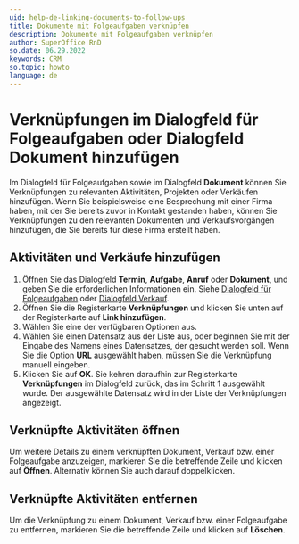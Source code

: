 ```yaml
---
uid: help-de-linking-documents-to-follow-ups
title: Dokumente mit Folgeaufgaben verknüpfen
description: Dokumente mit Folgeaufgaben verknüpfen
author: SuperOffice RnD
so.date: 06.29.2022
keywords: CRM
so.topic: howto
language: de
---
```


# Verknüpfungen im Dialogfeld für Folgeaufgaben oder Dialogfeld Dokument hinzufügen

Im Dialogfeld für Folgeaufgaben sowie im Dialogfeld **Dokument** können Sie Verknüpfungen zu relevanten Aktivitäten, Projekten oder Verkäufen hinzufügen. Wenn Sie beispielsweise eine Besprechung mit einer Firma haben, mit der Sie bereits zuvor in Kontakt gestanden haben, können Sie Verknüpfungen zu den relevanten Dokumenten und Verkaufsvorgängen hinzufügen, die Sie bereits für diese Firma erstellt haben.

## Aktivitäten und Verkäufe hinzufügen

1. Öffnen Sie das Dialogfeld **Termin**, **Aufgabe**, **Anruf** oder **Dokument**, und geben Sie die erforderlichen Informationen ein. Siehe [Dialogfeld für Folgeaufgaben][2] oder [Dialogfeld Verkauf][1].
2. Öffnen Sie die Registerkarte **Verknüpfungen** und klicken Sie unten auf der Registerkarte auf **Link hinzufügen**.
3. Wählen Sie eine der verfügbaren Optionen aus.
4. Wählen Sie einen Datensatz aus der Liste aus, oder beginnen Sie mit der Eingabe des Namens eines Datensatzes, der gesucht werden soll. Wenn Sie die Option **URL** ausgewählt haben, müssen Sie die Verknüpfung manuell eingeben.
5. Klicken Sie auf **OK**. Sie kehren daraufhin zur Registerkarte **Verknüpfungen** im Dialogfeld zurück, das im Schritt 1 ausgewählt wurde. Der ausgewählte Datensatz wird in der Liste der Verknüpfungen angezeigt.

## Verknüpfte Aktivitäten öffnen

Um weitere Details zu einem verknüpften Dokument, Verkauf bzw. einer Folgeaufgabe anzuzeigen, markieren Sie die betreffende Zeile und klicken auf **Öffnen**. Alternativ können Sie auch darauf doppelklicken.

## Verknüpfte Aktivitäten entfernen

Um die Verknüpfung zu einem Dokument, Verkauf bzw. einer Folgeaufgabe zu entfernen, markieren Sie die betreffende Zeile und klicken auf **Löschen**.

<!-- Referenced links -->
[1]: ../../document/learn/screen/index.md
[2]: screen/dialog-for-followups.md

<!-- Referenced images -->
